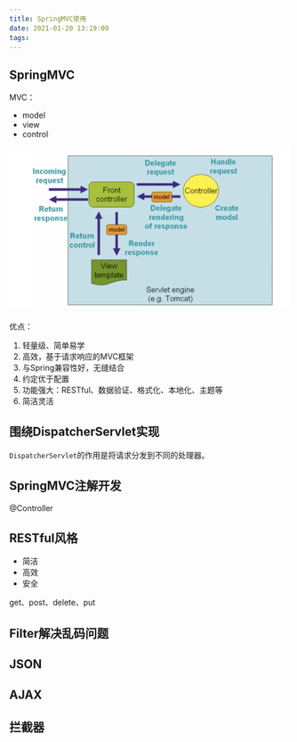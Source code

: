 ```yaml
---
title: SpringMVC使用
date: 2021-01-20 13:19:09
tags:
---
```


## SpringMVC

MVC：

+ model
+ view
+ control

![image-20210120164758249](SpringMVC使用//image-20210120164758249.png)

优点：

1. 轻量级、简单易学
2. 高效，基于请求响应的MVC框架
3. 与Spring兼容性好，无缝结合
4. 约定优于配置
5. 功能强大：RESTful、数据验证、格式化、本地化、主题等
6. 简洁灵活

## 围绕DispatcherServlet实现

`DispatcherServlet`的作用是将请求分发到不同的处理器。

## SpringMVC注解开发

@Controller

## RESTful风格

+ 简洁
+ 高效
+ 安全

get、post、delete、put

## Filter解决乱码问题

## JSON

## AJAX

## 拦截器

 